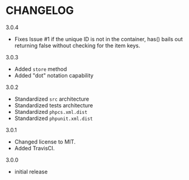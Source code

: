 CHANGELOG
=========

3.0.4
- Fixes Issue #1
if the unique ID is not in the container, has() bails out returning false without checking for the item keys.

3.0.3
- Added `store` method
- Added "dot" notation capability

3.0.2
- Standardized `src` architecture
- Standardized tests architecture
- Standardized `phpcs.xml.dist`
- Standardized `phpunit.xml.dist`

3.0.1
- Changed license to MIT.
- Added TravisCI.

3.0.0
- initial release